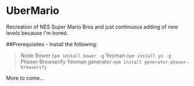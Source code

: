 # UberMario
Recreation of NES Super Mario Bros and just continuous adding of new levels because I'm bored.

##Prerequisites - Install the following:
> Node
> Bower `npm install bower -g`
> Yeoman `npm install yo -g` 
> Phaser-Browserify Yeoman generator `npm install generator-phaser-browserify`

More to come...
